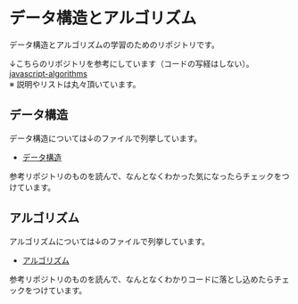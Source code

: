 # データ構造とアルゴリズム

データ構造とアルゴリズムの学習のためのリポジトリです。

↓こちらのリポジトリを参考にしています（コードの写経はしない）。  
[javascript-algorithms](https://github.com/trekhleb/javascript-algorithms)  
※ 説明やリストは丸々頂いています。

## データ構造
データ構造については↓のファイルで列挙しています。
- [データ構造](wiki/01_data_strutcture.md)

参考リポジトリのものを読んで、なんとなくわかった気になったらチェックをつけています。

## アルゴリズム
アルゴリズムについては↓のファイルで列挙しています。
- [アルゴリズム](wiki/02_algorithm.md)

参考リポジトリのものを読んで、なんとなくわかりコードに落とし込めたらチェックをつけています。
